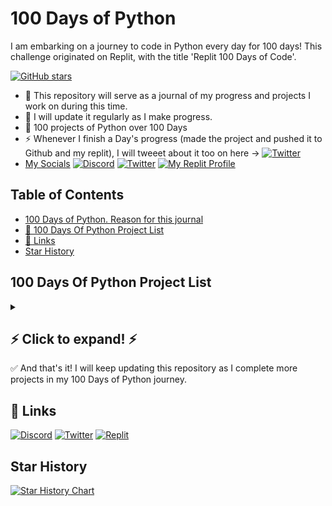 # 100 Days of Python

I am embarking on a journey to code in Python every day for 100 days! This challenge originated on Replit, with the title 'Replit 100 Days of Code'.

[![GitHub stars](https://img.shields.io/github/stars/ritw237/100-Days-Of-Python.svg?style=flat-square)](https://github.com/ritw237/100-Days-Of-Python) 
- 🏁 This repository will serve as a journal of my progress and projects I work on during this time. 
- 🍁 I will update it regularly as I make progress.
- 🤯 100 projects of Python over 100 Days  
- ⚡ Whenever I finish a Day's progress (made the project and pushed it to Github and my replit), I will tweeet about it too on here -> [![Twitter](https://img.shields.io/badge/Twitter-1DA1F2?style=for-the-badge&logo=twitter&logoColor=white)](https://twitter.com/ritwiksrivast11)
- [My Socials](🔗Links)  [![Discord](https://img.shields.io/badge/Discord-7289DA?style=for-the-badge&logo=discord&logoColor=white)](https://discord.com/users/RitwikSrivastava#0369) [![Twitter](https://img.shields.io/badge/Twitter-1DA1F2?style=for-the-badge&logo=twitter&logoColor=white)](https://twitter.com/ritwiksrivast11) [![My Replit Profile](https://img.shields.io/badge/Replit-F26726?style=for-the-badge&logo=replit&logoColor=white)](https://replit.com/@ritw777) 

## Table of Contents

- [100 Days of Python. Reason for this journal](#100-days-of-python)
- [🎯 100 Days Of Python Project List](#100-days-of-python-project-list)
- [🔗 Links](#-links)
- [Star History](#star-history)

## 100 Days Of Python Project List
<details>
  <summary><strong><h2> ⚡ Click to expand! ⚡</strong></summary>


| Day | Project | Description |
| :---: | :---: | :---: |
| [1](#day-1) | [Introduction to 100 Days of Python](https://github.com/ritw237/Day-1_100DaysOfPython) | This is the first day of my 100 Days of Python challenge. I am signing up for this challenge and committing to spending at least 10 minutes every day coding along. I'll be using Replit, an amazing online IDE, so I can code from anywhere. My goal is to make consistent progress and improve my Python skills. Follow my journey on [![My Replit Profile](https://img.shields.io/badge/Replit-F26726?style=for-the-badge&logo=replit&logoColor=white)](https://replit.com/@ritw777) and [![Twitter](https://img.shields.io/badge/Twitter-1DA1F2?style=for-the-badge&logo=twitter&logoColor=white)](https://twitter.com/ritwiksrivast11) #replit100daysofcode!|
| 2 | [User Inputs](https://github.com/ritw237/day2_100daysofPython) | Built an interactive code that takes inputs from the user. |
| 3 | [Cook it Up!](https://github.com/ritw237/Day-3_100DaysOfPython-Wacky-Recipe-Maker-mini-project) | A fun and interactive program that creates a personalized dish based on user inputs. In this fun and interactive program, you get to enter your favorite recipe, plant, cooking method, and household item to create a unique dish. Choose from baking, frying, or any other cooking method you prefer and add a touch of ruined food and a bed of your favorite household item. The result is a quirky and personalized dish that's sure to be a hit in the kitchen. So get ready to cook it up and see what amazing dish you can create!|
| 4 | [Adventure Story Simulator](https://github.com/ritw237/Day-4-of-100daysofPython) | This program creates an epic adventure story based on input from the user. The user is asked to provide their name, the name of their enemy, their super power, where they live and their favorite food. The program then combines these inputs to create a unique story with the user as the main character. |
| 5 | [Marvel Character Identifier](https://github.com/ritw237/Day-5-of-100daysofPython) | This program asks the user a series of yes or no questions and determines if they resemble a character from the Marvel Cinematic Universe. The user is asked if they like hanging around, if they have a gravelly voice, and if they often feel Marvelous. Based on their answers, the program determines if they are Spider-man, Korg, or Captain Marvel. If the user does not match any of the characters, the program informs them that they are not a Marvel character. 🦸‍♂️|
| 6 | [Secure Login Console](https://github.com/ritw237/Day-6-of-100daysofPython-My-Personalised-Login-Console-) | A custom login system with advanced security measures to prevent hacking and unauthorized access. It provides a user-friendly interface for users to log in and out of their accounts, and features encrypted passwords, multi-factor authentication, and other security features to keep sensitive information safe. Whether you're a business owner or just looking for an extra layer of security for your personal information, this login console is the perfect solution 👾 |
| 7 | [Fake Harry Potter Fan Quiz Generator](https://github.com/ritw237/Day-7-of-100daysofPython-Fake-Harry-Potter-Fan-Quiz-Generator) | A fake Harry Potter fan quiz generator using nesting skills. 📺 |
| 8 | [Positive Affirmations Generator](https://github.com/ritw237/Day-8-of-100daysofPython-Positive-Affirmations-Generator) | A program that generates positive affirmations. I sent out good vibes with the affirmation generator! 😎|
| 9 | [Generation Generator](https://github.com/ritw237/Day-9-of-100daysofPython-Generation-Generator) | I felt like I was at Hogwarts with all the casting I did today 🏰🧙. This project determines the generation of a user based on their birth year. The user is prompted to enter their birth year and the program outputs which generation they belong to. The generations include Traditionalists, Baby Boomers, Generation X, Millennials, and Generation Z. If the user's birth year falls outside of these ranges, they are told they belong to an unspecified generation. |
| 10 | [Tip Calculator](https://github.com/ritw237/Day-10-of-100daysofPython-Tip-Calculator) | I built my own tip calculator! Time to put it to the test at a restaurant 🍕. The project is a simple bill calculator that helps the user calculate the total bill amount after adding a desired tip percentage. The user inputs the total bill amount and the desired tip percentage, which is then converted to a decimal form and added to the bill amount. The calculator also gives the option to split the bill among a specified number of people, calculating and displaying the amount each person has to pay. The final output is rounded to 2 decimal places for easy understanding.|
| 11 | [Seconds in a Year](https://github.com/ritw237/Day-11-of-100daysofPython-Seconds-in-a-Year) | Found out how many seconds are in a year 🙀. The project calculates the number of seconds in a year or leap year. The user inputs the number of days in the current year and the program determines if it is a leap year or not. If it is a leap year, the program outputs the number of seconds in a leap year, otherwise, it outputs the number of seconds in a regular year. The program takes into consideration the constant values of hours in a day, minutes in an hour, and seconds in a minute. |
| 12 | [Bug Smasher](https://github.com/ritw237/Day-12-of-100daysofPython-Just-Squashed-some-bugs) | I smashed some gnarly bugs 🐛 |
| 13 | [Gradebook Builder](https://github.com/ritw237/Day-13-of-100daysofPython-Gradebook-Builder) | Built a grade calculator. Definitely giving myself an A+ on this 😎 🏁 . This project is a simple gradebook builder that calculates a student's percentage based on their score and out of marks. The program takes in inputs for the test, score and out of marks. The percentage is then calculated and rounded to two decimal places. Based on the calculated percentage, the program outputs the student's grade which could be Exceptional (E), A, B or Failed (F). The program provides an easy and quick way for students to know their grades and see their progress.|
| 14 | [Rock, Paper, Scissors Multiplayer Game](https://github.com/ritw237/Day-14-of-100daysofPython-Rock-Paper-Scissors-Multiplayer-Game) | 🌋📄✂️ Built a multiplayer Rock, Paper, Scissors game. My very first multiplayer game in python! |
| 15 | [Custom Animal Sound Generator](https://github.com/ritw237/Day-15-of-100daysofPython-Custom-animal-sound-generator) | What does the fox 🦊 say? Find out with my custom animal sound generator. This program is a simple animal sound generator that allows the user to choose between three different animals: Cow, Dog, and Cat. Based on the user's choice, the program will print out the corresponding animal sound. The program runs in a loop until the user decides to exit by typing "yes" to the prompt. This project is a great introduction to using loops and if/else statements in programming. |
| 16 | [Name the Lyrics Game](https://github.com/ritw237/Day-16-of-100daysofPython-Name-the-Lyrics-Game) | Can you guess the lyrics to my favorite song? 🎶 🎤 . The Name the Lyrics game is a fun and interactive way to test your knowledge of popular songs. In this game, the player is given a line from a song with a missing word, and they must fill in the blank by typing in their answer. If the player's answer is correct, they are given the number of attempts it took them to get it right. If the answer is incorrect, they are encouraged to try again until they get it right. The game is designed to challenge players and provide a fun and entertaining experience. |
| 17 | [Updated Multiplayer Multiround Rock, Paper, Scissor Game](https://github.com/ritw237/Day-17-of-100daysofPython-Updated-Multiplayer-Multiround-Rock-Paper-Scissor-Game) | Updated the multiplayer Rock, Paper, Scissor game to hold multiple rounds until a player scores 3. |
| 18 | [Guess the Number Game](https://github.com/ritw237/Day-18-of-100daysofPython-Guess-the-Number-Game) | Can you "Guess the Number" I have in mind? The "Guess the Number" project is a simple and interactive game where the user has to guess a number between 0 and a million. The game provides hints to the user if their guess is too high or too low. The user continues to guess until they correctly guess the number. The game keeps track of the number of attempts it took for the user to correctly guess the number and displays it once the game is won.|
| 19 | [Loan Calculator](https://github.com/ritw237/Day-19-of-100daysofPython-Loan-Calculator) | Built an interest calculator to see how much money is owed. Loan Calculator project is a simple program that calculates the total amount of a loan with an initial principal amount of $1000 over a period of 10 years with an interest rate of 5%. The program uses a loop to iterate through each year and calculates the interest amount based on the previous year's balance and the interest rate. The output is a table showing the balance after each year. The results are rounded to two decimal places for easy reading. This project is useful for individuals who want to see the growth of their loan over time and make informed decisions about their financial situation. |
| 20 | [Number List Generator](https://github.com/ritw237/Number-List-Generator_Day20_100DaysOfPython) | What are ten things you can always count on? Your fingers. Or this number generator I made. This project is a Number List Generator that allows the user to enter a starting number, an ending number, and an increment. The program then generates a list of numbers starting from the starting number, and increasing by the specified increment, until it reaches the ending number. The program uses a for loop to iterate through the range of numbers and outputs each number to the console. |
| 21 | [Math Game](https://github.com/ritw237/Day-21-of-100DaysOfPython-Math-Game) | I built a math game. This is a simple math game that tests the player's knowledge of multiplication. The player is asked to pick a number and answer the correct multiples of that number. For each correct answer, the player will earn a point. The game goes on for 10 rounds and at the end of the game, the player's score is displayed. If the player answers all 10 questions correctly, they will receive a special message, otherwise, their score out of 10 is displayed. |
| 22 | [Random Number Generator](https://github.com/ritw237/Day-22-of-100DaysOfPython) | Guess a totally random number between 1 and 1 million. This project is a guessing game where the user has to guess a number between 0 and a million. The game randomly generates a number and the user has to guess what it is. The game will inform the user if their guess is too low or too high and keep track of the number of attempts. If the user correctly guesses the number, the game will print the number of attempts it took them to guess it and declare that they have won. |
| 23 | [Login System](https://github.com/ritw237/Login_System_Day-23_100DaysOfPython) | Ok you might have cracked my earlier login but let's try a better one 🔐. A login system where the user is prompted to input their username and password. The real username and password are stored in variables and if the input matches, the user is welcomed and informed that they are logged in. If the inputs do not match, the user is asked to try again. The program uses the getpass function to hide the password input from the user for security purposes.  |
| 24 | [Infinity Dice](https://github.com/ritw237/Infinity-Dice_Day-24_100DaysOfPython) | The Infinity Dice 🎲 game is a simple dice simulation program that allows the user to choose the number of sides they want on their dice. The user can then roll the dice as many times as they like, with the results of each roll being displayed on the screen. The program uses the random module in Python to generate random numbers, simulating the rolling of a dice. The user can choose to roll again by inputting "yes" or stop rolling by entering anything other than "yes". This program is a fun and interactive way to pass time and challenge your luck!  |
| 25 | [Character Health Stat Generator](https://github.com/ritw237/Character_Health_Stat_Generator_Day-25-of-100DaysOfPython) |  Built a character health stats generator to prepare for the epic battle in 3 days!!!😏. This code is a character health stat generator for a warrior in a role-playing game. The user is prompted to name their warrior and then has the option to generate new health stats using a random number generator. The generator rolls two dice, a 6 sided and an 8 sided, and multiplies the results to give the final health stat. The process can be repeated until the user decides to stop generating new stats.|
| 26 | [Music Player](https://github.com/ritw237/Music-Player-Day-26-of-100DaysOfPython) | My personal music player 🎶🎧. This is a simple music player script written in Python that allows the user to play a music file and pause it. The program starts by displaying a menu with two options: 1 to play music and 2 to exit. If the user selects option 1, the music starts playing and they can pause it at any time by pressing 'p'. The program continues to run until the user exits by selecting option 2. The program uses the replit audio module to play the music file and the os module to clear the screen. This project is a basic introduction to working with audio and user inputs in Python. |
| 27 | [Character Builder](https://github.com/ritw237/Character_Builder-Day-27-of-100DaysOfPython) | Built a character builder that displays health, strength, agility, intelligence, charisma with an epic quote at the end. This code generates a character builder where the user can name their character and choose from 4 different character types (Human, Elf, Wizard, Orc). The code then calculates the health, strength, agility, intelligence, and charisma values for the character using random number generation. Finally, it selects a random epic quote for the character based on their type from a predefined dictionary of quotes. The program allows the user to continue building new characters until they choose to exit.|
| [28](#day-28) | [Automated Battle System Multi-player Multi-round RPG](https://github.com/ritw237/Day-28-Automated-Battle-System-Multiplayer-Multiround-RPG) | Automated Battle System Multi-player Multi-round RPG. Also added unit tests to the functions to the game code. |

</details>
✅ And that's it! I will keep updating this repository as I complete more projects in my 100 Days of Python journey.

## 🔗 Links
[![Discord](https://img.shields.io/badge/Discord-7289DA?style=for-the-badge&logo=discord&logoColor=white)](https://discord.com/users/RitwikSrivastava#0369)
[![Twitter](https://img.shields.io/badge/Twitter-1DA1F2?style=for-the-badge&logo=twitter&logoColor=white)](https://twitter.com/ritwiksrivast11)
[![Replit](https://img.shields.io/badge/Replit-F26726?style=for-the-badge&logo=replit&logoColor=white)](https://replit.com/@ritw777)

## Star History

[![Star History Chart](https://api.star-history.com/svg?repos=ritw237/100-Days-Of-Python&type=Timeline)](https://star-history.com/#ritw237/100-Days-Of-Python&Timeline)




